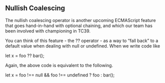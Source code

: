 ## Nullish Coalescing

The nullish coalescing operator is another upcoming ECMAScript feature that goes hand-in-hand with optional chaining, and which our team has been involved with championing in TC39.

You can think of this feature - the ?? operator - as a way to “fall back” to a default value when dealing with null or undefined. When we write code like

let x = foo ?? bar();

Again, the above code is equivalent to the following.

let x = foo !== null && foo !== undefined ? foo : bar();
